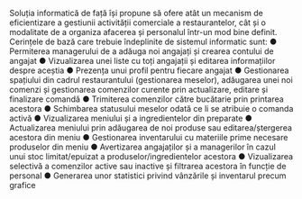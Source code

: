 Soluția informatică de față își propune să ofere atât un mecanism de eficientizare a gestiunii activității comerciale a restaurantelor, cât și o modalitate de a organiza afacerea și personalul într-un mod bine definit.
Cerințele de bază care trebuie îndeplinite de sistemul informatic sunt:
●	Permiterea managerului de a adăuga noi angajați și crearea contului de angajat
●	Vizualizarea unei liste cu toți angajații și editarea informațiilor despre aceștia
●	Prezența unui profil pentru fiecare angajat
●	Gestionarea spațiului din cadrul restaurantului (gestionarea meselor), adăugarea unei noi comenzi și gestionarea comenzilor curente prin actualizare, editare și finalizare comandă
●	Trimiterea comenzilor către bucătarie prin printarea acestora
●	Schimbarea statusului meselor odată ce li se atribuie o comanda activă
●	Vizualizarea meniului și a ingredientelor din preparate
●	Actualizarea meniului prin adăugarea de noi produse sau editarea/ștergerea acestora din meniu
●	Gestionarea inventarului cu materiile prime necesare produselor din meniu
●	Avertizarea angajaților și a managerilor în cazul unui stoc limitat/epuizat a produselor/ingredientelor acestora
●	Vizualizarea selectivă a comenzilor active sau inactive și filtrarea acestora în funcție de personal
●	Generarea unor statistici privind vânzările și inventarul precum grafice
